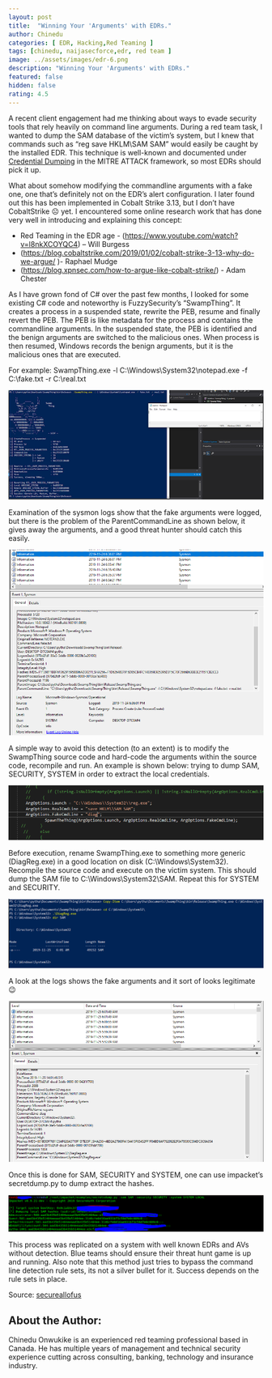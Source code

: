 ```yaml
---
layout: post
title:  "Winning Your 'Arguments' with EDRs."
author: Chinedu
categories: [ EDR, Hacking,Red Teaming ]
tags: [chinedu, naijasecforce,edr, red team ]
image: ../assets/images/edr-6.png
description: "Winning Your 'Arguments' with EDRs."
featured: false
hidden: false
rating: 4.5
---
```


A recent client engagement had me thinking about ways to evade security tools that rely heavily on command line arguments. During a red team task, I wanted to dump the SAM database of the victim’s system, but I knew that commands such as “reg save HKLM\SAM SAM” would easily be caught by the installed EDR. This technique is well-known and documented under [Credential Dumping](https://attack.mitre.org/techniques/T1003/) in the MITRE ATTACK framework, so most EDRs should pick it up.

What about somehow modifying the commandline arguments with a fake one, one that’s definitely not on the EDR’s alert configuration. I later found out this has been implemented in Cobalt Strike 3.13, but I don’t have CobaltStrike ☹ yet. I encountered some online research work that has done very well in introducing and explaining this concept:
* Red Teaming in the EDR age - (https://www.youtube.com/watch?v=l8nkXCOYQC4) – Will Burgess
* (https://blog.cobaltstrike.com/2019/01/02/cobalt-strike-3-13-why-do-we-argue/ )- Raphael Mudge
* (https://blog.xpnsec.com/how-to-argue-like-cobalt-strike/) - Adam Chester

As I have grown fond of C# over the past few months, I looked for some existing C# code and noteworthy is FuzzySecurity’s “SwampThing”. It creates a process in a suspended state, rewrite the PEB, resume and finally revert the PEB. The PEB is like metadata for the process and contains the commandline arguments. In the suspended state, the PEB is identified and the benign arguments are switched to the malicious ones. When process is then resumed, Windows records the benign arguments, but it is the malicious ones that are executed.

For example: SwampThing.exe -l C:\\Windows\\System32\\notepad.exe -f C:\\fake.txt -r C:\\real.txt

![](../assets/images/edr-1.png)

Examination of the sysmon logs show that the fake arguments were logged, but there is the problem of the ParentCommandLine as shown below, it gives away the arguments, and a good threat hunter should catch this easily.

![](../assets/images/edr-2.png)


A simple way to avoid this detection (to an extent) is to modify the SwampThing source code and hard-code the arguments within the source code, recompile and run. An example is shown below: trying to dump SAM, SECURITY, SYSTEM in order to extract the local credentials.

![](../assets/images/edr-3.png)

Before execution, rename SwampThing.exe to something more generic (DiagReg.exe) in a good location on disk (C:\Windows\System32\). Recompile the source code and execute on the victim system. This should dump the SAM file to C:\Windows\System32\SAM. Repeat this for SYSTEM and SECURITY.

![](../assets/images/edr-4.png)

A look at the logs shows the fake arguments and it sort of looks legitimate 😉

![](../assets/images/edr-5.png)

Once this is done for SAM, SECURITY and SYSTEM, one can use impacket’s secretdump.py to dump extract the hashes.

![](../assets/images/edr-6.png)

This process was replicated on a system with well known EDRs and AVs without detection. Blue teams should ensure their threat hunt game is up and running. Also note that this method just tries to bypass the command line detection rule sets, its not a silver bullet for it. Success depends on the rule sets in place.


Source: [secureallofus](https://secureallofus.blogspot.com/2019/11/winning-your-arguments-with-edrs.html)

## About the Author:
Chinedu Onwukike is an experienced red teaming professional based in Canada. He has multiple years of management 
and technical security experience cutting across consulting, banking, technology and insurance industry.

